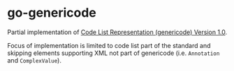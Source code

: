 # go-genericode

Partial implementation of [Code List Representation (genericode) Version 1.0](http://docs.oasis-open.org/codelist/genericode/doc/oasis-code-list-representation-genericode.html).

Focus of implementation is limited to code list part of the standard and skipping elements supporting XML not part of genericode (i.e. `Annotation` and `ComplexValue`).
